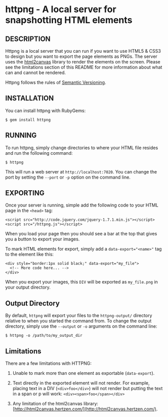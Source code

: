 httpng - A local server for snapshotting HTML elements
======================================================

## DESCRIPTION

Httpng is a local server that you can run if you want to use HTML5 & CSS3 to
design but you want to export the page elements as PNGs. The server uses the
[html2canvas]([http://html2canvas.hertzen.com/]) library to render the elements
on the screen. Please see the limitations section of this README for more
information about what can and cannot be rendered.

Httpng follows the rules of [Semantic Versioning](http://semver.org/).


## INSTALLATION

You can install httpng with RubyGems:

    $ gem install httpng


## RUNNING

To run httpng, simply change directories to where your HTML file resides and
run the following command:

    $ httpng

This will run a web server at `http://localhost:7020`. You can change the port
by setting the `--port` or `-p` option on the command line.


## EXPORTING

Once your server is running, simple add the following code to your HTML page in
the `<head>` tag:

    <script src="http://code.jquery.com/jquery-1.7.1.min.js"></script>
    <script src="/httpng.js"></script>

When you load your page then you should see a bar at the top that gives you a
button to export your images.

To mark HTML elements for export, simply add a `data-export="<name>"` tag to the
element like this:

    <div style="border:1px solid black;" data-export="my_file">
      <!-- More code here... -->
    </div>

When you export your images, this `DIV` will be exported as `my_file.png` in
your output directory.


## Output Directory

By default, `httpng` will export your files to the `httpng-output/` directory
relative to when you started the command from. To change the output directory,
simply use the `--output` or `-o` arguments on the command line:

    $ httpng -o /path/to/my_output_dir


## Limitations

There are a few limitations with HTTPNG:

1. Unable to mark more than one element as exportable (`data-export`).

1. Text directly in the exported element will not render. For example, placing
   text in a DIV (`<div>foo</div>`) will not render but putting the text in a
   span or p will work: `<div><span>foo</span></div>`

1. Any limitation of the html2canvas library:
   [http://html2canvas.hertzen.com/](http://html2canvas.hertzen.com/).